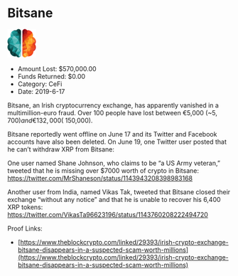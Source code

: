 # Bitsane
![Bitsane](/rektimages/Bitsane.png)
- Amount Lost: $570,000.00
- Funds Returned: $0.00
- Category: CeFi
- Date: 2019-6-17

Bitsane, an Irish cryptocurrency exchange, has apparently vanished in a multimillion-euro fraud. Over 100 people have lost between €5,000 (~$5,700) and €132,000 (~$150,000).  
  
Bitsane reportedly went offline on June 17 and its Twitter and Facebook accounts have also been deleted. On June 19, one Twitter user posted that he can’t withdraw XRP from Bitsane:  
  
One user named Shane Johnson, who claims to be “a US Army veteran,” tweeted that he is missing over $7000 worth of crypto in Bitsane:  
https://twitter.com/MrShaneson/status/1143943208398983168  
  
Another user from India, named Vikas Tak, tweeted that Bitsane closed their exchange “without any notice” and that he is unable to recover his 6,400 XRP tokens:  
https://twitter.com/VikasTa96623196/status/1143760208222494720


Proof Links:
- [https://www.theblockcrypto.com/linked/29393/irish-crypto-exchange-bitsane-disappears-in-a-suspected-scam-worth-millions](https://www.theblockcrypto.com/linked/29393/irish-crypto-exchange-bitsane-disappears-in-a-suspected-scam-worth-millions)


